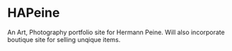 # HAPeine

An Art, Photography portfolio site for Hermann Peine. Will also incorporate boutique site for selling unqique items.
